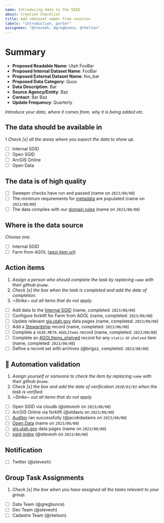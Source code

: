 ```yaml
---
name: Introducing data to the SGID
about: Creation Checklist
title: Add <dataset name> from <source>
labels: "introduction, porter"
assignees: "@steveoh, @gregbunce, @rkelson"
---
```


# Summary

- **Proposed Readable Name**: Utah FooBar <!-- AGOL_PUBLISHED_NAME -->
- **Proposed Internal Dataset Name**: FooBar
- **Proposed External Dataset Name**: foo_bar <!-- AGOL_PUBLISHED_NAME with spaces converted to underscores and Utah removed -->
- **Proposed Data Category**: Quux
- **Data Description**: Bar
- **Source Agency/Entity**: Baz
- **Contact**: Bar Baz
- **Update Frequency**: Quarterly

_Introduce your data, where it comes from, why it is being added etc._

## The data should be available in

1 _Check [x] all the areas where you expect the data to show up._

- [ ] Internal SGID
- [ ] Open SGID
- [ ] ArcGIS Online
- [ ] Open Data

## The data is of high quality

- [ ] Sweeper checks have run and passed (name on `2023/00/00`)
- [ ] The minimum requirements for [metadata](https://gis.utah.gov/about/policy/sgid/) are populated (name on `2023/00/00`)
- [ ] The data complies with our [domain rules](https://gis.utah.gov/about/policy/sgid/) (name on `2023/00/00`)

## Where is the data source

_Choose one._

- [ ] Internal SGID
- [ ] Farm from AGOL ([agol item url](??))

## Action items

1. _Assign a person who should complete the task by replacing `name` with their github `@name`._
1. _Check [x] the box when the task is completed and add the date of completion._
1. _~Strike~ out all items that do not apply._

- [ ] Add data to the [Internal SGID](https://stackoverflow.com/c/ugrc/questions/109) (name, completed: `2023/00/00`)
- [ ] Configure forklift for Farm from AGOL (name, completed: `2023/00/00`)
- [ ] Update relevant [gis.utah.gov](https://gis.utah.gov/data) data pages (name, completed: `2023/00/00`)
- [ ] Add a [Stewardship](https://docs.google.com/spreadsheets/d/11ASS7LnxgpnD0jN4utzklREgMf1pcvYjcXcIcESHweQ/edit#gid=1) record (name, completed: `2023/00/00`)
- [ ] Complete a `SGID.META.AGOLItems` record (name, completed: `2023/00/00`)
- [ ] Complete an [AGOLItems_shelved](http://utah.maps.arcgis.com/home/item.html?id=1760fbedbc7e49429aa6c0c3ab1442ec) record for any `static` or `shelved` item (name, completed: `2023/00/00`)
- [ ] Define a record set with archives (@brigsz, completed: `2023/00/00`)

## :robot: Automation validation

1. _Assign yourself or someone to check the item by replacing `name` with their github `@name`._
1. _Check [x] the box and add the date of verification `2020/01/01` when the task is verified._
1. _~Strike~ out all items that do not apply._

- [ ] Open SGID via cloudb (@steveoh on `2023/00/00`)
- [ ] ArcGIS Online via forklift (@stdavis on `2023/00/00`)
- [ ] [Auditor](https://github.com/agrc/Auditor) ran successfully (@jacobdadams on `2023/00/00`)
- [ ] [Open Data](https://opendata.gis.utah.gov) (name on `2023/00/00`)
- [ ] [gis.utah.gov](https://gis.utah.gov/data) data pages (name on `2023/00/00`)
- [ ] [sgid-index](https://gis.utah.gov/data/sgid-index) (@steveoh on `2023/00/00`)

## Notification

- [ ] Twitter (@steveoh)

## Group Task Assignments

1. _Check [x] the box when you have assigned all the tasks relevant to your group._

- [ ] Data Team (@gregbunce)
- [ ] Dev Team (@steveoh)
- [ ] Cadastre Team (@rkelson)
